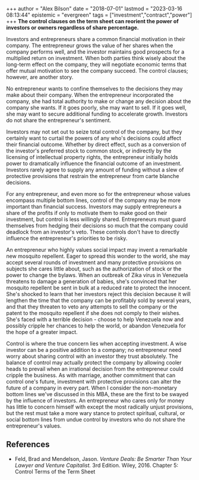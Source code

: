 +++
author = "Alex Bilson"
date = "2018-07-01"
lastmod = "2023-03-16 08:13:44"
epistemic = "evergreen"
tags = ["investment","contract","power"]
+++
**The control clauses on the term sheet can reorient the power of investors or owners regardless of share percentage.**

Investors and entrepreneurs share a common financial motivation in their company. The entrepreneur grows the value of her shares when the company performs well, and the investor maintains good prospects for a multiplied return on investment. When both parties think wisely about the long-term effect on the company, they will negotiate economic terms that offer mutual motivation to see the company succeed. The control clauses; however, are another story.

No entrepreneur wants to confine themselves to the decisions they may make about their company. When the entrepreneur incorporated the company, she had total authority to make or change any decision about the company she wants. If it goes poorly, she may want to sell. If it goes well, she may want to secure additional funding to accelerate growth. Investors do not share the entrepreneur's sentiment.

Investors may not set out to seize total control of the company, but they certainly want to curtail the powers of any who's decisions could affect their financial outcome. Whether by direct effect, such as a conversion of the investor's preferred stock to common stock, or indirectly by the licensing of intellectual property rights, the entrepreneur initially holds power to dramatically influence the financial outcome of an investment. Investors rarely agree to supply any amount of funding without a slew of protective provisions that restrain the entrepreneur from carte blanche decisions.

For any entrepreneur, and even more so for the entrepreneur whose values encompass multiple bottom lines, control of the company may be more important than financial success. Investors may supply entrepreneurs a share of the profits if only to motivate them to make good on their investment, but control is less willingly shared. Entrepreneurs must guard themselves from hedging their decisions so much that the company could deadlock from an investor's veto. These controls don't have to directly influence the entrepreneur's priorities to be risky.

An entrepreneur who highly values social impact may invent a remarkable new mosquito repellent. Eager to spread this wonder to the world, she may accept several rounds of investment and many protective provisions on subjects she cares little about, such as the authorization of stock or the power to change the bylaws. When an outbreak of Zika virus in Venezuela threatens to damage a generation of babies, she's convinced that her mosquito repellent be sent in bulk at a reduced rate to protect the innocent. She's shocked to learn that her investors reject this decision because it will lengthen the time that the company can be profitably sold by several years, and that they threaten to veto any attempts to sell the company or the patent to the mosquito repellent if she does not comply to their wishes. She's faced with a terrible decision - choose to help Venezuela now and possibly cripple her chances to help the world, or abandon Venezuela for the hope of a greater impact.

Control is where the true concern lies when accepting investment. A wise investor can be a positive addition to a company; no entrepreneur need worry about sharing control with an investor they trust absolutely. The balance of control may actually protect the company by allowing cooler heads to prevail when an irrational decision from the entrepreneur could cripple the business. As with marriage, another commitment that can control one's future, investment with protective provisions can alter the future of a company in every part. When I consider the non-monetary bottom lines we've discussed in this MBA, these are the first to be swayed by the influence of investors. An entrepreneur who cares only for money has little to concern himself with except the most radically unjust provisions, but the rest must take a more wary stance to protect spiritual, cultural, or social bottom lines from undue control by investors who do not share the entrepreneur's values.

## References

- Feld, Brad and Mendelson, Jason. _Venture Deals: Be Smarter Than Your Lawyer and Venture Capitalist._ 3rd Edition. Wiley, 2016. Chapter 5: Control Terms of the Term Sheet
